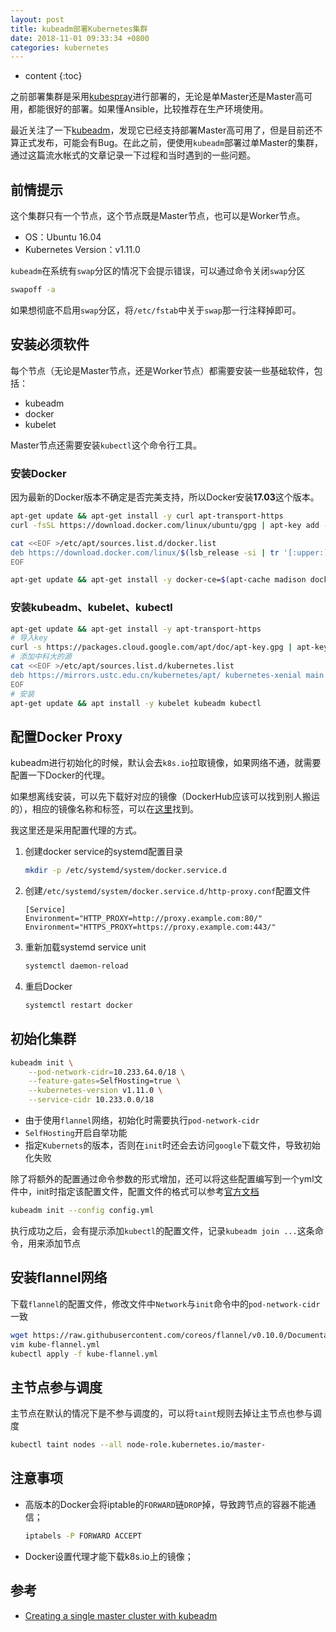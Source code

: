 ```yaml
---
layout: post
title: kubeadm部署Kubernetes集群
date: 2018-11-01 09:33:34 +0800
categories: kubernetes
---
```


* content
{:toc}

之前部署集群是采用[kubespray](https://github.com/kubernetes-incubator/kubespray)进行部署的，无论是单Master还是Master高可用，都能很好的部署。如果懂Ansible，比较推荐在生产环境使用。

最近关注了一下[kubeadm](https://kubernetes.io/docs/setup/independent/create-cluster-kubeadm/)，发现它已经支持部署Master高可用了，但是目前还不算正式发布，可能会有Bug。在此之前，便使用`kubeadm`部署过单Master的集群，通过这篇流水帐式的文章记录一下过程和当时遇到的一些问题。



## 前情提示

这个集群只有一个节点，这个节点既是Master节点，也可以是Worker节点。

- OS：Ubuntu 16.04
- Kubernetes Version：v1.11.0

`kubeadm`在系统有`swap`分区的情况下会提示错误，可以通过命令关闭`swap`分区

```bash
swapoff -a
```

如果想彻底不启用`swap`分区，将`/etc/fstab`中关于`swap`那一行注释掉即可。

## 安装必须软件

每个节点（无论是Master节点，还是Worker节点）都需要安装一些基础软件，包括：
- kubeadm
- docker
- kubelet

Master节点还需要安装`kubectl`这个命令行工具。

### 安装Docker

因为最新的Docker版本不确定是否完美支持，所以Docker安装**17.03**这个版本。

```bash
apt-get update && apt-get install -y curl apt-transport-https
curl -fsSL https://download.docker.com/linux/ubuntu/gpg | apt-key add -

cat <<EOF >/etc/apt/sources.list.d/docker.list
deb https://download.docker.com/linux/$(lsb_release -si | tr '[:upper:]'  '[:lower:]') $(lsb_release -cs) stable
EOF

apt-get update && apt-get install -y docker-ce=$(apt-cache madison docker-ce | grep 17.03 | head -1 | awk '{print $3}')
```

### 安装kubeadm、kubelet、kubectl

```bash
apt-get update && apt-get install -y apt-transport-https
# 导入key
curl -s https://packages.cloud.google.com/apt/doc/apt-key.gpg | apt-key add -
# 添加中科大的源
cat <<EOF >/etc/apt/sources.list.d/kubernetes.list
deb https://mirrors.ustc.edu.cn/kubernetes/apt/ kubernetes-xenial main
EOF
# 安装
apt-get update && apt install -y kubelet kubeadm kubectl
```

## 配置Docker Proxy

kubeadm进行初始化的时候，默认会去`k8s.io`拉取镜像，如果网络不通，就需要配置一下Docker的代理。

如果想离线安装，可以先下载好对应的镜像（DockerHub应该可以找到别人搬运的），相应的镜像名称和标签，可以在[这里](https://kubernetes.io/docs/reference/setup-tools/kubeadm/kubeadm-init/)找到。

我这里还是采用配置代理的方式。

1. 创建docker service的systemd配置目录

	```bash
	mkdir -p /etc/systemd/system/docker.service.d
	```

1. 创建`/etc/systemd/system/docker.service.d/http-proxy.conf`配置文件

	```
	[Service]
	Environment="HTTP_PROXY=http://proxy.example.com:80/"
	Environment="HTTPS_PROXY=https://proxy.example.com:443/"
	```

1. 重新加载systemd service unit

	```bash
	systemctl daemon-reload
	```

1. 重启Docker

	```bash
	systemctl restart docker
	```

## 初始化集群

```bash
kubeadm init \
    --pod-network-cidr=10.233.64.0/18 \
    --feature-gates=SelfHosting=true \
    --kubernetes-version v1.11.0 \
    --service-cidr 10.233.0.0/18
```

- 由于使用`flannel`网络，初始化时需要执行`pod-network-cidr`
- `SelfHosting`开启自举功能
- 指定`Kubernets`的版本，否则在`init`时还会去访问`google`下载文件，导致初始化失败

除了将额外的配置通过命令参数的形式增加，还可以将这些配置编写到一个yml文件中，init时指定该配置文件，配置文件的格式可以参考[官方文档](https://kubernetes.io/docs/reference/setup-tools/kubeadm/kubeadm-init/#config-file)

```bash
kubeadm init --config config.yml
```

执行成功之后，会有提示添加`kubectl`的配置文件，记录`kubeadm join ...`这条命令，用来添加节点

## 安装flannel网络

下载`flannel`的配置文件，修改文件中`Network`与`init`命令中的`pod-network-cidr`一致

```bash
wget https://raw.githubusercontent.com/coreos/flannel/v0.10.0/Documentation/kube-flannel.yml
vim kube-flannel.yml
kubectl apply -f kube-flannel.yml
```

## 主节点参与调度

主节点在默认的情况下是不参与调度的，可以将`taint`规则去掉让主节点也参与调度

```bash
kubectl taint nodes --all node-role.kubernetes.io/master-
```

## 注意事项

- 高版本的Docker会将iptable的`FORWARD`链`DROP`掉，导致跨节点的容器不能通信；

  ```bash
  iptabels -P FORWARD ACCEPT
  ```

- Docker设置代理才能下载k8s.io上的镜像；

## 参考

- [Creating a single master cluster with kubeadm](https://kubernetes.io/docs/setup/independent/create-cluster-kubeadm/)
